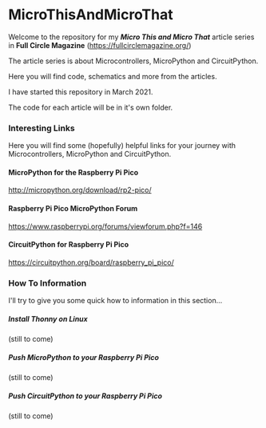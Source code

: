 # MicroThisAndMicroThat
Welcome to the repository for my ***Micro This and Micro That*** article series in **Full Circle Magazine** (https://fullcirclemagazine.org/)

The article series is about Microcontrollers, MicroPython and CircuitPython.

Here you will find code, schematics and more from the articles.

I have started this repository in March 2021.

The code for each article will be in it's own folder.



### Interesting Links

Here you will find some (hopefully) helpful links for your journey with Microcontrollers, MicroPython and CircuitPython.



#### MicroPython for the Raspberry Pi Pico

http://micropython.org/download/rp2-pico/

#### Raspberry Pi Pico MicroPython Forum

https://www.raspberrypi.org/forums/viewforum.php?f=146

#### CircuitPython for Raspberry Pi Pico

https://circuitpython.org/board/raspberry_pi_pico/





### How To Information

I'll try to give you some quick how to information in this section...

##### Install Thonny on Linux

(still to come)

##### Push MicroPython to your Raspberry Pi Pico

(still to come)

##### Push CircuitPython to your Raspberry Pi Pico

(still to come)